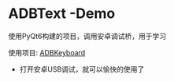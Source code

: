 # ADBText -Demo
使用PyQt6构建的项目，调用安卓调试桥，用于学习

使用项目: [ADBKeyboard](https://github.com/senzhk/ADBKeyBoard)

- 打开安卓USB调试，就可以愉快的使用了